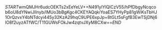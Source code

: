 $START$wmQMJHr6udcOEKTs2xEeYeLV++N491ylYlQlCzV55/hPfDbgyNcqcob6oU8dYNwiJIInyb/lMUo3bBgKgc4CKEYAQqkiYoaES7YHyPp81gWiKsTbHJ1OrQzvxY4bNTdcyi445y32KzA29hqC9UPE6xpJp+8tGLt5sFgfB3EwTSjDNj6lO8f2uyzATfWC/T11GUWsFOkJw4zqtvJXyM8CXw==$END$